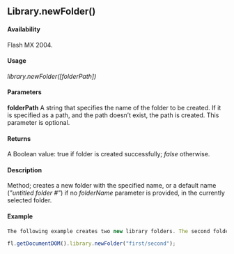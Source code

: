 ## Library.newFolder()

#### Availability

Flash MX 2004.

#### Usage

*library.newFolder([folderPath])*

#### Parameters

**folderPath** A string that specifies the name of the folder to be created. If it is specified as a path, and the path doesn’t exist, the path is created. This parameter is optional.

#### Returns

A Boolean value: true if folder is created successfully; *false* otherwise.

#### Description

Method; creates a new folder with the specified name, or a default name (*"untitled folder \#"*) if no *folderName*
parameter is provided, in the currently selected folder.

#### Example

```javascript
The following example creates two new library folders. The second folder is a subfolder of the first folder:

fl.getDocumentDOM().library.newFolder("first/second");

```